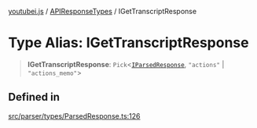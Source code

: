 [youtubei.js](../../../README.md) / [APIResponseTypes](../README.md) / IGetTranscriptResponse

# Type Alias: IGetTranscriptResponse

> **IGetTranscriptResponse**: `Pick`\<[`IParsedResponse`](../interfaces/IParsedResponse.md), `"actions"` \| `"actions_memo"`\>

## Defined in

[src/parser/types/ParsedResponse.ts:126](https://github.com/LuanRT/YouTube.js/blob/cf09f7bab14fcca99e1f3ae428c7337fea58cfa5/src/parser/types/ParsedResponse.ts#L126)
